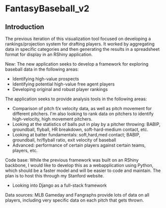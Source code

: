 # FantasyBaseball_v2

Introduction
--------------------
The previous iteration of this visualization tool focused on developing a rankings/projection system for drafting players. It worked by aggregating data in specific categories and then generating the results in a spreadsheet format for display in an RShiny application.

New:
The new application seeks to develop a framework for exploring baseball data in the following areas:
- Identifying high-value prospects
- Identifying potential high-value free agent players
- Developing original and robust player rankings

The application seeks to provide analysis tools in the following areas:
- Comparison of pitch f/x velocity data, as well as pitch movement for different pitchers. I'm also looking to rank data on pitchers to identify high-velocity, high movement pitchers.
- Looking at the statistics of balls put in play by a pitcher throwing: BABIP, groundball, flyball, HR breakdown, soft-hard-medium contact, etc.
- Looking at batter fundamentals: soft,hard,med contact; BABIP, groundball, hr/flyball ratio, exit velocity of baseball
- Advanced: performance of certain players against certain teams, players, etc.

Code base:
While the previous framework was built on an RShiny backbone, I would like to develop this as a webapplication using Python, which should be a faster model and will be easier to code and maintain. The plan is to host this through my Stanford website. 
- Looking into Django as a full-stack framework

Data sources:
MLB Gameday and Fangraphs provide lots of data on all players, including very specific data on each pitch that gets thrown.
